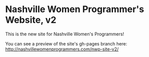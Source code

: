 # Nashville Women Programmer's Website, v2
This is the new site for Nashville Women's Programmers!

You can see a preview of the site's gh-pages branch here: http://nashvillewomenprogrammers.com/nwp-site-v2/

